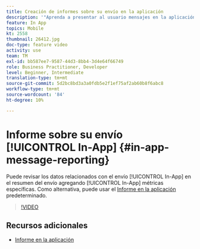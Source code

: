 ```yaml
---
title: Creación de informes sobre su envío en la aplicación
description: '"Aprenda a presentar al usuario mensajes en la aplicación contextualmente relevantes en respuesta al comportamiento de un cliente en tiempo real dentro de la aplicación móvil".'
feature: In App
topics: Mobile
kt: 2558
thumbnail: 26412.jpg
doc-type: feature video
activity: use
team: TM
exl-id: bb587ee7-9587-44d3-8bb4-3d4e64f66749
role: Business Practitioner, Developer
level: Beginner, Intermediate
translation-type: tm+mt
source-git-commit: 5d2bc8bd3a3a0fdb5e2f1ef75af2ab60b8f6abc8
workflow-type: tm+mt
source-wordcount: '84'
ht-degree: 10%

---
```


# Informe sobre su envío [!UICONTROL In-App] {#in-app-message-reporting}

Puede revisar los datos relacionados con el envío [!UICONTROL In-App] en el resumen del envío agregando [!UICONTROL In-App] métricas específicas. Como alternativa, puede usar el [Informe en la aplicación](https://docs.adobe.com/content/help/en/campaign-standard/using/reporting/list-of-reports/in-app-report.html) predeterminado.

>[!VIDEO](https://video.tv.adobe.com/v/26412?quality=12)

## Recursos adicionales

* [Informe en la aplicación](https://docs.adobe.com/content/help/en/campaign-standard/using/reporting/list-of-reports/in-app-report.html)
